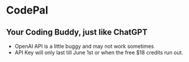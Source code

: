 # CodePal

## Your Coding Buddy, just like ChatGPT

- OpenAI API is a little buggy and may not work sometimes
- API Key will only last till June 1st or when the free $18 credits run out.
